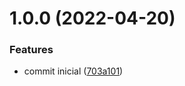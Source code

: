 # 1.0.0 (2022-04-20)


### Features

* commit inicial ([703a101](https://github.com/npkgdev/nestjs-openapi/commit/703a101a8bd3eac62ddfda6268350fa340608a1d))
